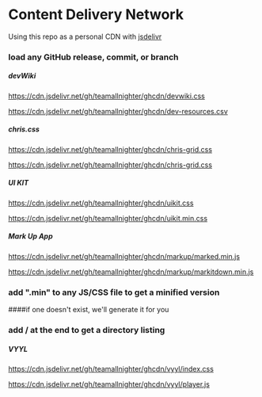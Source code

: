 # Content Delivery Network 

Using this repo as a personal CDN with [jsdelivr](https://www.jsdelivr.com/?docs=gh)

### load any GitHub release, commit, or branch

##### devWiki

https://cdn.jsdelivr.net/gh/teamallnighter/ghcdn/devwiki.css

https://cdn.jsdelivr.net/gh/teamallnighter/ghcdn/dev-resources.csv

##### chris.css

https://cdn.jsdelivr.net/gh/teamallnighter/ghcdn/chris-grid.css

https://cdn.jsdelivr.net/gh/teamallnighter/ghcdn/chris-grid.css

##### UI KIT

https://cdn.jsdelivr.net/gh/teamallnighter/ghcdn/uikit.css

https://cdn.jsdelivr.net/gh/teamallnighter/ghcdn/uikit.min.css

##### Mark Up App

https://cdn.jsdelivr.net/gh/teamallnighter/ghcdn/markup/marked.min.js

https://cdn.jsdelivr.net/gh/teamallnighter/ghcdn/markup/markitdown.min.js



### add ".min" to any JS/CSS file to get a minified version

####if one doesn't exist, we'll generate it for you

### add / at the end to get a directory listing


##### VYYL

https://cdn.jsdelivr.net/gh/teamallnighter/ghcdn/vyyl/index.css

https://cdn.jsdelivr.net/gh/teamallnighter/ghcdn/vyyl/player.js


